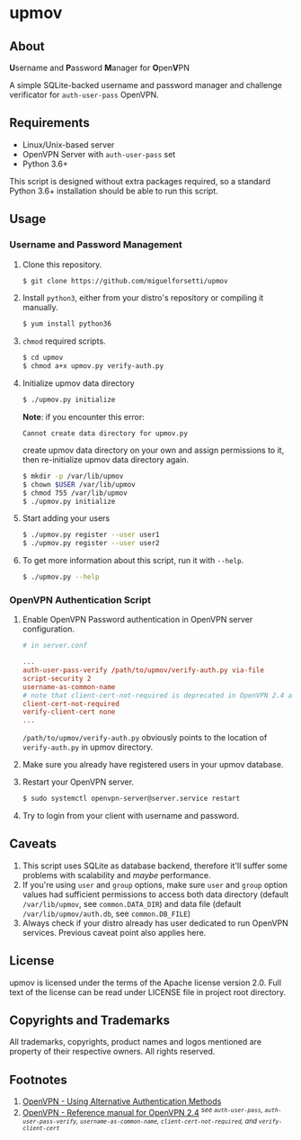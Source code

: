 # upmov

## About
**U**sername and **P**assword **M**anager for **O**pen**V**PN

A simple SQLite-backed username and password manager and challenge verificator for `auth-user-pass` OpenVPN.

## Requirements
* Linux/Unix-based server
* OpenVPN Server with `auth-user-pass` set
* Python 3.6+

This script is designed without extra packages required, so a standard Python 3.6+ installation should be able to run this script.

## Usage
### Username and Password Management
1. Clone this repository.

    ```bash
    $ git clone https://github.com/miguelforsetti/upmov
    ```

1. Install `python3`, either from your distro's repository or compiling it manually.

    ```bash
    $ yum install python36
    ```

1. `chmod` required scripts.

    ```bash
    $ cd upmov
    $ chmod a+x upmov.py verify-auth.py
    ```

1. Initialize upmov data directory

    ```bash
    $ ./upmov.py initialize
    ```

    **Note**: if you encounter this error:

    ```
    Cannot create data directory for upmov.py
    ```

    create upmov data directory on your own and assign permissions to it, then re-initialize upmov data directory again.

    ```bash
    $ mkdir -p /var/lib/upmov
    $ chown $USER /var/lib/upmov
    $ chmod 755 /var/lib/upmov
    $ ./upmov.py initialize
    ```

1. Start adding your users

    ```bash
    $ ./upmov.py register --user user1
    $ ./upmov.py register --user user2
    ```

1. To get more information about this script, run it with `--help`.

    ```bash
    $ ./upmov.py --help
    ```

### OpenVPN Authentication Script
1. Enable OpenVPN Password authentication in OpenVPN server configuration.

    ```conf
    # in server.conf

    ...
    auth-user-pass-verify /path/to/upmov/verify-auth.py via-file
    script-security 2
    username-as-common-name
    # note that client-cert-not-required is deprecated in OpenVPN 2.4 and will be removed in 2.5
    client-cert-not-required
    verify-client-cert none
    ...
    ```
    `/path/to/upmov/verify-auth.py` obviously points to the location of `verify-auth.py` in upmov directory.

1. Make sure you already have registered users in your upmov database.

1. Restart your OpenVPN server.
    ```bash
    $ sudo systemctl openvpn-server@server.service restart
    ```

1. Try to login from your client with username and password.

## Caveats

1. This script uses SQLite as database backend, therefore it'll suffer some problems with scalability and *maybe* performance.
1. If you're using `user` and `group` options, make sure `user` and `group` option values had sufficient permissions to access both data directory (default `/var/lib/upmov`, see `common.DATA_DIR`) and data file (default `/var/lib/upmov/auth.db`, see `common.DB_FILE`)
1. Always check if your distro already has user dedicated to run OpenVPN services. Previous caveat point also applies here.

## License
upmov is licensed under the terms of the Apache license version 2.0. Full text of the license can be read under LICENSE file in project root directory.

## Copyrights and Trademarks
All trademarks, copyrights, product names and logos mentioned are property of their respective owners. All rights reserved.

## Footnotes
1. [OpenVPN - Using Alternative Authentication Methods](https://openvpn.net/community-resources/using-alternative-authentication-methods/)
1. [OpenVPN - Reference manual for OpenVPN 2.4](https://openvpn.net/community-resources/reference-manual-for-openvpn-2-4/) <sup>*see `auth-user-pass`, `auth-user-pass-verify`, `username-as-common-name`, `client-cert-not-required`, and `verify-client-cert`*</sup>